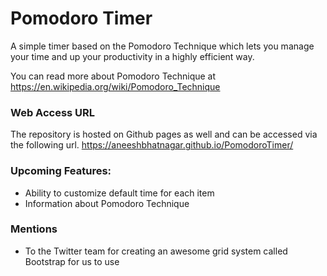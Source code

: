 # Pomodoro Timer

A simple timer based on the Pomodoro Technique which lets you manage your time and up your productivity in a highly efficient way.

You can read more about Pomodoro Technique at https://en.wikipedia.org/wiki/Pomodoro_Technique

### Web Access URL
The repository is hosted on Github pages as well and can be accessed via the following url.
https://aneeshbhatnagar.github.io/PomodoroTimer/

### Upcoming Features:
* Ability to customize default time for each item
* Information about Pomodoro Technique 

### Mentions
* To the Twitter team for creating an awesome grid system called Bootstrap for us to use
